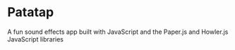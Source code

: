 # Patatap
A fun sound effects app built with JavaScript and the Paper.js and Howler.js JavaScript libraries
